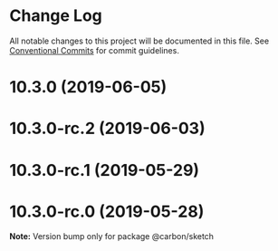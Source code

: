 # Change Log

All notable changes to this project will be documented in this file.
See [Conventional Commits](https://conventionalcommits.org) for commit guidelines.

# 10.3.0 (2019-06-05)



# 10.3.0-rc.2 (2019-06-03)



# 10.3.0-rc.1 (2019-05-29)



# 10.3.0-rc.0 (2019-05-28)

**Note:** Version bump only for package @carbon/sketch
